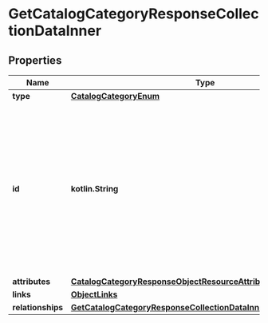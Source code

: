 
# GetCatalogCategoryResponseCollectionDataInner

## Properties
| Name | Type | Description | Notes |
| ------------ | ------------- | ------------- | ------------- |
| **type** | [**CatalogCategoryEnum**](CatalogCategoryEnum.md) |  |  |
| **id** | **kotlin.String** | The catalog category ID is a compound ID (string), with format: &#x60;{integration}:::{catalog}:::{external_id}&#x60;. Currently, the only supported integration type is &#x60;$custom&#x60;, and the only supported catalog is &#x60;$default&#x60;. |  |
| **attributes** | [**CatalogCategoryResponseObjectResourceAttributes**](CatalogCategoryResponseObjectResourceAttributes.md) |  |  |
| **links** | [**ObjectLinks**](ObjectLinks.md) |  |  |
| **relationships** | [**GetCatalogCategoryResponseCollectionDataInnerAllOfRelationships**](GetCatalogCategoryResponseCollectionDataInnerAllOfRelationships.md) |  |  [optional] |



